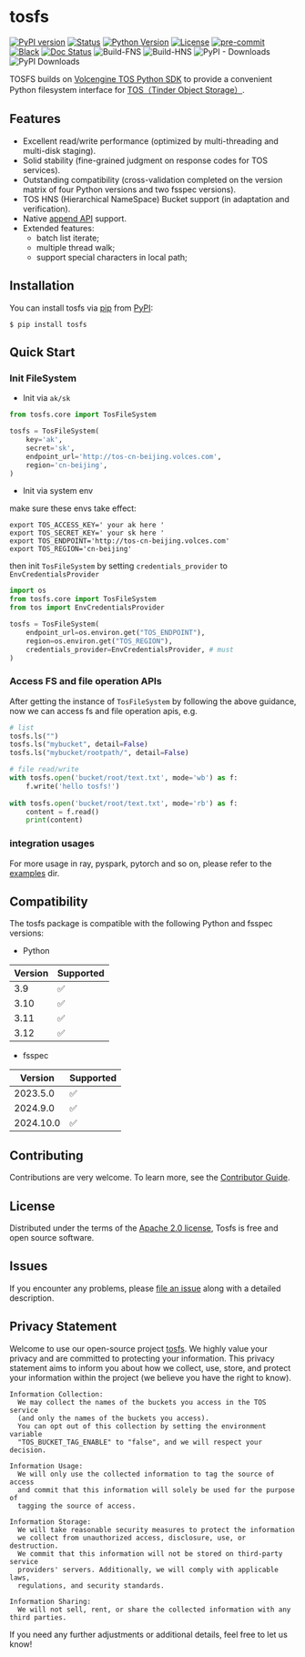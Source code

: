 # tosfs

[![PyPI version](https://badge.fury.io/py/tosfs.svg)](https://pypi.python.org/pypi/tosfs/)
[![Status](https://img.shields.io/pypi/status/tosfs.svg)](https://pypi.org/project/tosfs/)
[![Python Version](https://img.shields.io/pypi/pyversions/tosfs.svg)](https://pypi.org/project/tosfs/)
[![License](https://img.shields.io/pypi/l/tosfs)](https://opensource.org/licenses/Apache-2.0)
[![pre-commit](https://img.shields.io/badge/pre--commit-enabled-brightgreen?logo=pre-commit&logoColor=white)](https://github.com/pre-commit/pre-commit)
[![Black](https://img.shields.io/badge/code%20style-black-000000.svg)](https://github.com/psf/black)
[![Doc Status](https://readthedocs.org/projects/tosfs/badge/?version=latest)](https://tosfs.readthedocs.io/en/latest/?badge=latest)
![Build-FNS](https://github.com/fsspec/tosfs/workflows/CI-FNS/badge.svg)
![Build-HNS](https://github.com/fsspec/tosfs/workflows/CI-HNS/badge.svg)
![PyPI - Downloads](https://img.shields.io/pypi/dm/tosfs)
![PyPI Downloads](https://static.pepy.tech/badge/tosfs)


TOSFS builds on [Volcengine TOS Python SDK](https://github.com/volcengine/ve-tos-python-sdk) to provide a convenient Python filesystem interface for [TOS（Tinder Object Storage）](https://www.volcengine.com/docs/6349/74820).

## Features

* Excellent read/write performance (optimized by multi-threading and multi-disk staging).
* Solid stability (fine-grained judgment on response codes for TOS services).
* Outstanding compatibility (cross-validation completed on the version matrix of four Python versions and two fsspec versions).
* TOS HNS (Hierarchical NameSpace) Bucket support (in adaptation and verification).
* Native [append API](https://www.volcengine.com/docs/6349/74863) support.
* Extended features:
  * batch list iterate;
  * multiple thread walk;
  * support special characters in local path;

## Installation

You can install tosfs via [pip](https://pip.pypa.io/) from [PyPI](https://pypi.org/):

```shell
$ pip install tosfs
```

## Quick Start

### Init FileSystem

* Init via `ak/sk`

```python
from tosfs.core import TosFileSystem

tosfs = TosFileSystem(
    key='ak',
    secret='sk',
    endpoint_url='http://tos-cn-beijing.volces.com',
    region='cn-beijing',
)
```

* Init via system env

make sure these envs take effect:

```shell
export TOS_ACCESS_KEY=' your ak here '
export TOS_SECRET_KEY=' your sk here '
export TOS_ENDPOINT='http://tos-cn-beijing.volces.com'
export TOS_REGION='cn-beijing'
```
then init `TosFileSystem` by setting `credentials_provider` to `EnvCredentialsProvider`

```python
import os
from tosfs.core import TosFileSystem
from tos import EnvCredentialsProvider

tosfs = TosFileSystem(
    endpoint_url=os.environ.get("TOS_ENDPOINT"),
    region=os.environ.get("TOS_REGION"),
    credentials_provider=EnvCredentialsProvider, # must
)
```

### Access FS and file operation APIs

After getting the instance of `TosFileSystem` by following the above guidance,
now we can access fs and file operation apis, e.g.

```python
# list
tosfs.ls("")
tosfs.ls("mybucket", detail=False)
tosfs.ls("mybucket/rootpath/", detail=False)

# file read/write
with tosfs.open('bucket/root/text.txt', mode='wb') as f:
    f.write('hello tosfs!')
    
with tosfs.open('bucket/root/text.txt', mode='rb') as f:
    content = f.read()
    print(content)
```

### integration usages

For more usage in ray, pyspark, pytorch and so on, please refer to the [examples](https://github.com/fsspec/tosfs/tree/main/examples) dir.

## Compatibility

The tosfs package is compatible with the following Python and fsspec versions:

* Python

| Version | Supported |
|---------|-----------|
| 3.9     | ✅         |
| 3.10    | ✅         |
| 3.11    | ✅         |
| 3.12    | ✅         |

* fsspec

| Version   | Supported |
|-----------|------|
| 2023.5.0  | ✅   |
| 2024.9.0  | ✅   |
| 2024.10.0 | ✅   |

## Contributing
Contributions are very welcome. To learn more, see the [Contributor Guide](https://github.com/fsspec/tosfs/blob/main/CONTRIBUTING.md).

## License
Distributed under the terms of the [Apache 2.0 license](https://github.com/fsspec/tosfs/blob/main/LICENSE), Tosfs is free and open source software.

## Issues
If you encounter any problems, please [file an issue](https://github.com/fsspec/tosfs/issues/new/choose) along with a detailed description.

## Privacy Statement
Welcome to use our open-source project [tosfs](https://github.com/fsspec/tosfs). We highly value your privacy and are committed to protecting your information. This privacy statement aims to inform you about how we collect, use, store, and protect your information within the project (we believe you have the right to know).

    Information Collection: 
      We may collect the names of the buckets you access in the TOS service 
      (and only the names of the buckets you access). 
      You can opt out of this collection by setting the environment variable 
      "TOS_BUCKET_TAG_ENABLE" to "false", and we will respect your decision.

    Information Usage: 
      We will only use the collected information to tag the source of access 
      and commit that this information will solely be used for the purpose of 
      tagging the source of access.

    Information Storage: 
      We will take reasonable security measures to protect the information 
      we collect from unauthorized access, disclosure, use, or destruction. 
      We commit that this information will not be stored on third-party service 
      providers' servers. Additionally, we will comply with applicable laws, 
      regulations, and security standards.

    Information Sharing: 
      We will not sell, rent, or share the collected information with any third parties.

If you need any further adjustments or additional details, feel free to let us know!
